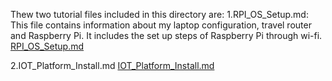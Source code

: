 Thew two tutorial files included in this directory are:
1.RPI_OS_Setup.md: This file contains information about my laptop configuration, travel router and Raspberry Pi. It includes the set up steps of 
  Raspberry Pi through wi-fi.
  [RPI_OS_Setup.md](/RPI_Setup/RPI_OS_Setup.md)

2.IOT_Platform_Install.md
[IOT_Platform_Install.md](/RPI_Setup/image/IOT_Platform_Install.md)
